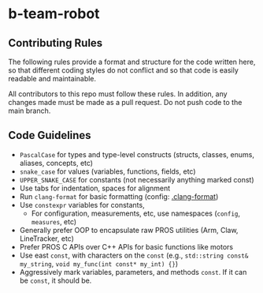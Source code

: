 # b-team-robot

## Contributing Rules

The following rules provide a format and structure for the code written here,
so that different coding styles do not conflict and so that code is easily readable and maintainable.

All contributors to this repo must follow these rules.
In addition, any changes made must be made as a pull request.
Do not push code to the main branch.

## Code Guidelines

- `PascalCase` for types and type-level constructs (structs, classes, enums, aliases, concepts, etc)
- `snake_case` for values (variables, functions, fields, etc)
- `UPPER_SNAKE_CASE` for constants (not necessarily anything marked const)
- Use tabs for indentation, spaces for alignment
- Run `clang-format` for basic formatting (config: [.clang-format](/.clang-format))
- Use `constexpr` variables for constants,
	- For configuration, measurements, etc, use namespaces (`config`, `measures`, etc)
- Generally prefer OOP to encapsulate raw PROS utilities (Arm, Claw, LineTracker, etc)
- Prefer PROS C APIs over C++ APIs for basic functions like motors
- Use east `const`, with characters on the `const` (e.g., `std::string const& my_string`, `void my_func(int const* my_int) {}`)
- Aggressively mark variables, parameters, and methods `const`. If it can be `const`, it should be.

